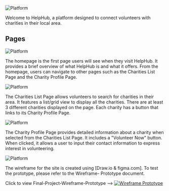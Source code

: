<img src="https://img.shields.io/badge/Final-Project-white" alt="Platform">

Welcome to HelpHub, a platform designed to connect volunteers with charities in their local area. 

## Pages

<img src="https://img.shields.io/badge/Home-Page-blue" alt="Platform">

The homepage is the first page users will see when they visit HelpHub. It provides a brief overview of what HelpHub is and what it offers. From the homepage, users can navigate to other pages such as the Charities List Page and the Charity Profile Page.

<img src="https://img.shields.io/badge/Charities-List-red" alt="Platform">

The Charities List Page allows volunteers to search for charities in their area. It features a list/grid view to display all the charities. There are at least 3 different charities displayed on the page. Each charity has a button that links to its Charity Profile Page.

<img src="https://img.shields.io/badge/Charity-Profile-darkgreen" alt="Platform">

The Charity Profile Page provides detailed information about a charity when selected from the Charities List Page. It includes a "Volunteer Now" button. When clicked, it allows a user to input their contact information to express interest in volunteering.

<img src="https://img.shields.io/badge/Wire-Frame-grey" alt="Platform">

The wireframe for the site is created using [Draw.io & figma.com]. To test the prototype, please refer to the Wireframe- Prototype document.

Click to view Final-Project-Wireframe-Prototype --> [![Wireframe Prototype](https://img.shields.io/badge/Wireframe-Prototype-gold)](https://www.figma.com/file/5dFnjIyI7yYJybjpdleHwv/Final-Project---Wireframe-Prototype?type=design&node-id=4%3A244&mode=design&t=H4LYyV3hIeWBPMFc-1)


 
